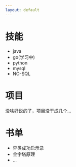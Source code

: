 ```yaml
---
layout: default
---
```


技能
====

+ java
+ go(学习中)
+ python
+ mysql
+ NO-SQL


项目
====

没啥好说的了，项目没干成几个...

书单
====

+ 异类成功启示录
+ 金字塔原理
+ ...

